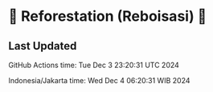 
# 🌳 Reforestation (Reboisasi) 🌲

## Last Updated

GitHub Actions time: Tue Dec  3 23:20:31 UTC 2024

Indonesia/Jakarta time: Wed Dec  4 06:20:31 WIB 2024
